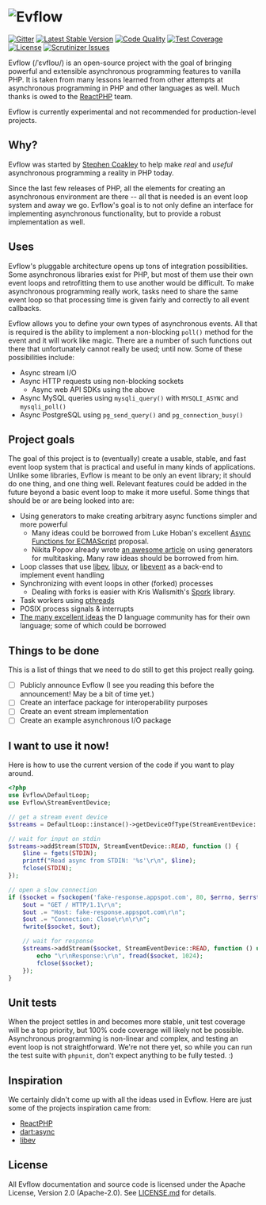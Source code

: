 # ![Evflow](logo.png)

[![Gitter](https://badges.gitter.im/Join%20Chat.svg)](https://gitter.im/evflow/evflow?utm_source=badge&utm_medium=badge&utm_campaign=pr-badge&utm_content=badge)
[![Latest Stable Version](http://img.shields.io/packagist/v/evflow/evflow.svg?style=flat)](https://packagist.org/packages/evflow/evflow)
[![Code Quality](https://img.shields.io/scrutinizer/g/evflow/evflow.svg?style=flat)](https://scrutinizer-ci.com/g/evflow/evflow/?branch=master)
[![Test Coverage](https://img.shields.io/scrutinizer/coverage/g/evflow/evflow.svg?style=flat)](https://scrutinizer-ci.com/g/evflow/evflow/?branch=master)
[![License](http://img.shields.io/badge/license-Apache--2.0-b57edc.svg?style=flat)](http://www.apache.org/licenses/LICENSE-2.0)
[![Scrutinizer Issues](http://img.shields.io/badge/scrutinizer-issues-blue.svg?style=flat)](https://scrutinizer-ci.com/g/evflow/evflow/issues/master)

Evflow (/ˈɛvfloʊ/) is an open-source project with the goal of bringing powerful and extensible asynchronous programming features to vanilla PHP. It is taken from many lessons learned from other attempts at asynchronous programming in PHP and other languages as well. Much thanks is owed to the [ReactPHP](http://reactphp.org) team.

Evflow is currently experimental and not recommended for production-level projects.

## Why?
Evflow was started by [Stephen Coakley](http://github.com/coderstephen) to help make *real* and *useful* asynchronous programming a reality in PHP today.

Since the last few releases of PHP, all the elements for creating an asynchronous environment are there -- all that is needed is an event loop system and away we go. Evflow's goal is to not only define an interface for implementing asynchronous functionality, but to provide a robust implementation as well.

## Uses
Evflow's pluggable architecture opens up tons of integration possibilities. Some asynchronous libraries exist for PHP, but most of them use their own event loops and retrofitting them to use another would be difficult. To make asynchronous programming really work, tasks need to share the same event loop so that processing time is given fairly and correctly to all event callbacks.

Evflow allows you to define your own types of asynchronous events. All that is required is the ability to implement a non-blocking `poll()` method for the event and it will work like magic. There are a number of such functions out there that unfortunately cannot really be used; until now. Some of these possibilities include:

- Async stream I/O
- Async HTTP requests using non-blocking sockets
    + Async web API SDKs using the above
- Async MySQL queries using `mysqli_query()` with `MYSQLI_ASYNC` and `mysqli_poll()`
- Async PostgreSQL using `pg_send_query()` and `pg_connection_busy()`

## Project goals
The goal of this project is to (eventually) create a usable, stable, and fast event loop system that is practical and useful in many kinds of applications. Unlike some libraries, Evflow is meant to be only an event library; it should do one thing, and one thing well. Relevant features could be added in the future beyond a basic event loop to make it more useful. Some things that should be or are being looked into are:

- Using generators to make creating arbitrary async functions simpler and more powerful
    + Many ideas could be borrowed from Luke Hoban's excellent [Async Functions for ECMAScript](http://github.com/lukehoban/ecmascript-asyncawait) proposal.
    + Nikita Popov already wrote [an awesome article](http://nikic.github.io/2012/12/22/Cooperative-multitasking-using-coroutines-in-PHP.html) on using generators for multitasking. Many raw ideas should be borrowed from him.
- Loop classes that use [libev](http://libev.schmorp.de), [libuv](https://github.com/joyent/libuv), or [libevent](http://libevent.org) as a back-end to implement event handling
- Synchronizing with event loops in other (forked) processes
    + Dealing with forks is easier with Kris Wallsmith's [Spork](https://github.com/kriswallsmith/spork) library.
- Task workers using [pthreads](http://pthreads.org)
- POSIX process signals & interrupts
- [The many excellent ideas](http://wiki.dlang.org/Event_system) the D language community has for their own language; some of which could be borrowed

## Things to be done
This is a list of things that we need to do still to get this project really going.

- [ ] Publicly announce Evflow (I see you reading this before the announcement! May be a bit of time yet.)
- [ ] Create an interface package for interoperability purposes
- [ ] Create an event stream implementation
- [ ] Create an example asynchronous I/O package

## I want to use it now!
Here is how to use the current version of the code if you want to play around.

```php
<?php
use Evflow\DefaultLoop;
use Evflow\StreamEventDevice;

// get a stream event device
$streams = DefaultLoop::instance()->getDeviceOfType(StreamEventDevice::class);

// wait for input on stdin
$streams->addStream(STDIN, StreamEventDevice::READ, function () {
    $line = fgets(STDIN);
    printf("Read async from STDIN: '%s'\r\n", $line);
    fclose(STDIN);
});

// open a slow connection
if ($socket = fsockopen('fake-response.appspot.com', 80, $errno, $errstr, 30)) {
    $out = "GET / HTTP/1.1\r\n";
    $out .= "Host: fake-response.appspot.com\r\n";
    $out .= "Connection: Close\r\n\r\n";
    fwrite($socket, $out);

    // wait for response
    $streams->addStream($socket, StreamEventDevice::READ, function () use ($socket) {
        echo "\r\nResponse:\r\n", fread($socket, 1024);
        fclose($socket);
    });
}
```

## Unit tests
When the project settles in and becomes more stable, unit test coverage will be a top priority, but 100% code coverage will likely not be possible. Asynchronous programming is non-linear and complex, and testing an event loop is not straightforward. We're not there yet, so while you can run the test suite with `phpunit`, don't expect anything to be fully tested. :)

## Inspiration
We certainly didn't come up with all the ideas used in Evflow. Here are just some of the projects inspiration came from:

- [ReactPHP](http://reactphp.org)
- [dart:async](https://www.dartlang.org)
- [libev](http://libev.schmorp.de)

## License
All Evflow documentation and source code is licensed under the Apache License, Version 2.0 (Apache-2.0). See [LICENSE.md](LICENSE.md) for details.
